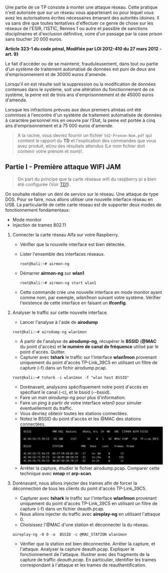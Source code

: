 Une partie de ce TP consiste à monter une attaque réseau. Cette pratique n'est autorisée que sur un réseau vous appartenant ou pour lequel vous avez les autorisations écrites nécessaires émanant des autorités idoines. Il va sans dire que toutes tentatives d'effectuer ce genre de chose sur les réseaux de l'ESIR, l'ISTIC, Rennes 1 ou autre et passible de sanctions disciplinaires et d'exclusion définitive, voire d'un passage par la case prison sans toucher 20 000 euros.


**Article 323-1 du code pénal, Modifiée par LOI 2012-410 du 27 mars 2012 - art. 9}**

Le fait d'accéder ou de se maintenir, frauduleusement, dans tout ou partie d'un système de traitement automatisé de données est puni de deux ans d'emprisonnement et de 30000 euros d'amende.

Lorsqu'il en est résulte soit la suppression ou la modification de données contenues dans le système, soit une altération du fonctionnement de ce système, la peine est de trois ans d'emprisonnement et de 45000 euros d'amende.

Lorsque les infractions prévues aux deux premiers alinèas ont été commises à l'encontre d'un système de traitement automatisée de données à caractère personnel mis en oeuvre par l'Etat, la peine est portée à cinq ans d'emprisonnement et à 75 000 euros d'amende. 

> A la racine, vous devrez fournir un fichier `td2-Prenom-Nom.pdf` qui contient le rapport du **TD** et l'explication des commandes que vous avez produit, et/ou des résultats attendus (Le nom fichier doit contenir votre prénom et nom)!. 

## Partie I - Première attaque WIFI JAM

>On part du principe que la carte réseaux wifi du raspberry pi a bien été configurée (Voir [TD1](../td1/td1.md)). 

On souhaite réaliser un déni de service sur le réseau.
Une attaque de type DOS. Pour se faire, nous allons utiliser une nouvelle interface réseau en USB. La particularité de cette carte réseau est de supporter deux modes de fonctionnement fondamentaux:

  - Mode monitor
  - Injection de trames 802.11

1. Connecter la carte réseau Alfa sur votre Raspberry.
    - Vérifier que la nouvelle interface est bien détectée.
    - Lister l'ensemble des interfaces réseaux.
      ```
      root@kali:~# airmon-ng
      ```

    - Démarrer **airmon-ng** sur **wlan1**
      ```console
      root@kali:~# airmon-ng start wlan1
      ```

    - Cette commande crée une nouvelle interface en mode monitor ayant comme nom, par exemple,  *wlan1mon* suivant votre système. Vérifier l'existence de cette interface en faisant un **ifconfig**.

1. Analyser le traffic sur cette nouvelle interface.
    - Lancer l'analyse à l'aide de **airodump**
    ```console
    root@kali:~# airodump-ng wlan1mon
    ```

    - A partir de l'analyse de **airodump-ng**, récupérer le **BSSID** (**@MAC** du point d'accès) et **le numéro de canal de fréquence** utilisé par le point d'accès. Quitter.
    - Capturer avec **tshark** le traffic sur l'interface **wlan1mon** provenant uniquement du point d'accès TP-Link_39C5 en utilisant un filtre de capture (-f) dans un fichir airodump.pcap.
    ```console
    root@kali:~# tshark -i wlan1mon -f "wlan host BSSID"
    ```

    - Dorénavant, analysons spécifiquement notre point d'accès en spécifiant le canal (-c), et le bssid (--bssid).
    - Faire un *man airodump-ng* pour plus d'information.
    - Faire un ping à partir de votre interface *wlan0* pour simuler éventuellement du traffic.
    - Vous devriez obtenir toutes les stations connectées.
    - Notez le BSSID du point d'accès et les @MAC des stations connectées.
    ![Alt text](images/airodump1.png?raw=true "Pairwise Master Key")
    - Arrêter la capture, étudier le fichier airodump.pcap. Comparer cette technique avec **nmap** et **arp-scan**.

1. Dorénavant, nous allons injecter des trames afin de forcer la déconnection de tous les clients du point d'accès TP-Link_39C5.
    - Capturer avec **tshark** le traffic sur l'interface **wlan1mon** provenant uniquement du point d'accès TP-Link_39C5 en utilisant un filtre de capture (-f) dans un fichier deauth.pcap.
    - Nous allons injecter du traffic avec **aireplay-ng** en utilisant l'attaque 0.
    - Choisissez l'@MAC d'une station et déconnecter la du réseau.
    ```console
    aireplay-ng -0 0 -a  BSSID -c @MAC_STATION wlan1mon
    ```

    - Vérifier que la station est bien déconnectée. Arrêter la capture, et l'attaque. Analyser la capture deauth.pcap. Expliquer le fonctionnement de l'attaque. Illustrer avec des fragments de la capture de traffic *deauth.pcap*. En particulier, identifier les trames correspondant à l'attaque et les trames de reauthentification.
